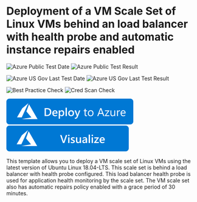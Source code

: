 # Deployment of a VM Scale Set of Linux VMs behind an load balancer with health probe and automatic instance repairs enabled

![Azure Public Test Date](https://azurequickstartsservice.blob.core.windows.net/badges/quickstarts/microsoft.compute/vmss-automatic-repairs-slb-health-probe/PublicLastTestDate.svg)
![Azure Public Test Result](https://azurequickstartsservice.blob.core.windows.net/badges/quickstarts/microsoft.compute/vmss-automatic-repairs-slb-health-probe/PublicDeployment.svg)

![Azure US Gov Last Test Date](https://azurequickstartsservice.blob.core.windows.net/badges/quickstarts/microsoft.compute/vmss-automatic-repairs-slb-health-probe/FairfaxLastTestDate.svg)
![Azure US Gov Last Test Result](https://azurequickstartsservice.blob.core.windows.net/badges/quickstarts/microsoft.compute/vmss-automatic-repairs-slb-health-probe/FairfaxDeployment.svg)

![Best Practice Check](https://azurequickstartsservice.blob.core.windows.net/badges/quickstarts/microsoft.compute/vmss-automatic-repairs-slb-health-probe/BestPracticeResult.svg)
![Cred Scan Check](https://azurequickstartsservice.blob.core.windows.net/badges/quickstarts/microsoft.compute/vmss-automatic-repairs-slb-health-probe/CredScanResult.svg)

[![Deploy To Azure](https://raw.githubusercontent.com/Azure/azure-quickstart-templates/master/1-CONTRIBUTION-GUIDE/images/deploytoazure.svg?sanitize=true)](https://portal.azure.com/#create/Microsoft.Template/uri/https%3A%2F%2Fraw.githubusercontent.com%2FAzure%2Fazure-quickstart-templates%2Fmaster%2Fquickstarts%2Fmicrosoft.compute%2Fvmss-automatic-repairs-slb-health-probe%2Fazuredeploy.json)  [![Visualize](https://raw.githubusercontent.com/Azure/azure-quickstart-templates/master/1-CONTRIBUTION-GUIDE/images/visualizebutton.svg?sanitize=true)](http://armviz.io/#/?load=https%3A%2F%2Fraw.githubusercontent.com%2FAzure%2Fazure-quickstart-templates%2Fmaster%2Fquickstarts%2Fmicrosoft.compute%2Fvmss-automatic-repairs-slb-health-probe%2Fazuredeploy.json)

This template allows you to deploy a VM scale set of Linux VMs using the latest version of Ubuntu Linux 18.04-LTS. This scale set is behind a load balancer with health probe configured. This load balancer health probe is used for application health monitoring by the scale set. The VM scale set also has automatic repairs policy enabled with a grace period of 30 minutes.


